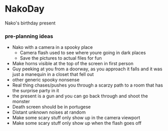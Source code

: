 # NakoDay
Nako's birthday present

### pre-planning ideas
- Nako with a camera in a spooky place
  - Camera flash used to see where youre going in dark places
  - Save the pictures to actual files for fun
- Make horns visible at the top of the screen in first person
- Guy peeking at you from a doorway, as you approach it falls and it was just a manequin in a closet that fell out
- other generic spooky nonsense
- Real thing chases/pushes you through a scarzy path to a room that has the surprise party in it
- the present is a gun and you can go back through and shoot the monster
- Death screen should be in portugese
- Distant unknown noises at random
- Make some scary stuff only show up in the camera viewport
- Make some scary stuff only show up when the flash goes off
